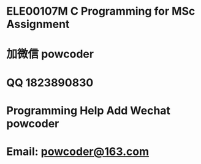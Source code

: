 # ELE00107M C Programming for MSc Assignment
# 加微信 powcoder

# QQ 1823890830

# Programming Help Add Wechat powcoder

# Email: powcoder@163.com


